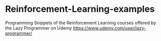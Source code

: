 # Reinforcement-Learning-examples
 Programming Snippets of the Reinforcement Learning courses offered by the Lazy Programmer on Udemy https://www.udemy.com/user/lazy-programmer/
